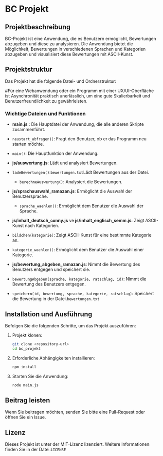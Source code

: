 # BC Projekt

## Projektbeschreibung

BC-Projekt ist eine Anwendung, die es Benutzern ermöglicht, Bewertungen abzugeben und diese zu analysieren. Die Anwendung bietet die Möglichkeit, Bewertungen in verschiedenen Sprachen und Kategorien abzugeben und visualisiert diese Bewertungen mit ASCII-Kunst.

## Projektstruktur

Das Projekt hat die folgende Datei- und Ordnerstruktur:

#Für eine Webanwendung oder ein Programm mit einer UX/UI-Oberfläche ist Asynchronität praktisch unerlässlich, um eine gute Skalierbarkeit und Benutzerfreundlichkeit zu gewährleisten.

### Wichtige Dateien und Funktionen


-  **main.js** : Die Hauptdatei der Anwendung, die alle anderen Skripte zusammenführt. 
- `neustart_abfragen()`: Fragt den Benutzer, ob er das Programm neu starten möchte. 
- `main()`: Die Hauptfunktion der Anwendung. 

-  **js/auswertung.js**: Lädt und analysiert Bewertungen.  
- `ladeBewertungen()`:`bewertungen.txt`Lädt Bewertungen aus der Datei. 
  - `berechneAuswertung()`: Analysiert die Bewertungen.

- **js/sprachauswahl_ramazan.js**: Ermöglicht die Auswahl der Benutzersprache.
  - `sprache_waehlen()`: Ermöglicht dem Benutzer die Auswahl der Sprache.

- **js/inhalt_deutsch_conny.js** ve **js/inhalt_englisch_semm.js**: Zeigt ASCII-Kunst nach Kategorien.
- `bildchen(kategorie)`: Zeigt ASCII-Kunst für eine bestimmte Kategorie an. 
- `kategorie_waehlen()`: Ermöglicht dem Benutzer die Auswahl einer Kategorie. 

-  **js/bewertung_abgeben_ramazan.js**: Nimmt die Bewertung des Benutzers entgegen und speichert sie.  
- `bewertungAbgeben(sprache, kategorie, ratschlag, id)`: Nimmt die Bewertung des Benutzers entgegen. 
- `speichern(id, bewertung, sprache, kategorie, ratschlag)`: Speichert die Bewertung in der Datei.`bewertungen.txt` 

## Installation und Ausführung

Befolgen Sie die folgenden Schritte, um das Projekt auszuführen:

1. Projekt klonen: 
 

    ```sh
    git clone <repository-url>
    cd bc_projekt
    ```

2. Erforderliche Abhängigkeiten installieren: 
 

    ```sh
    npm install
    ```

3. Starten Sie die Anwendung: 
 

    ```sh
    node main.js
    ```

## Beitrag leisten

Wenn Sie beitragen möchten, senden Sie bitte eine Pull-Request oder öffnen Sie ein Issue.

## Lizenz

Dieses Projekt ist unter der MIT-Lizenz lizenziert. Weitere Informationen finden Sie in der Datei.`LICENSE`